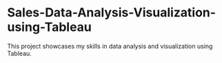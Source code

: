# Sales-Data-Analysis-Visualization-using-Tableau
This project showcases my skills in data analysis and visualization using Tableau.

